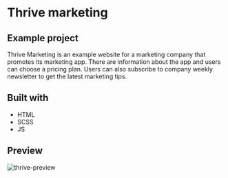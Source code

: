 # Thrive marketing

## Example project

Thrive Marketing is an example website for a marketing company that promotes its marketing app. There are information about the app and users can choose a pricing plan. Users can also subscribe to company weekly newsletter to get the latest marketing tips.

## Built with

* HTML
* SCSS
* JS

## Preview

![thrive-preview](https://github.com/lidija3/thrive-marketing/assets/122623282/a8c77635-280e-4fd1-ba94-0e2a20150002)
